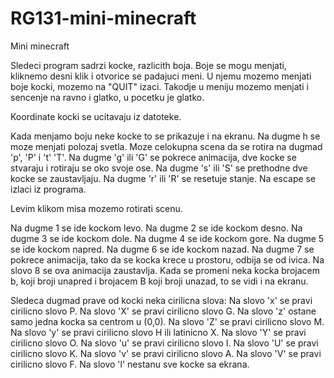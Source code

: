 # RG131-mini-minecraft
Mini minecraft

Sledeci program sadrzi kocke, razlicith boja.
Boje se mogu menjati, kliknemo desni klik i otvorice se padajuci meni. U njemu mozemo menjati boje kocki, mozemo na "QUIT" izaci. Takodje u meniju mozemo menjati i sencenje na ravno i glatko, u pocetku je glatko.

Koordinate kocki se ucitavaju iz datoteke.

Kada menjamo boju neke kocke to se prikazuje i na ekranu.
Na dugme h se moze menjati polozaj svetla.
Moze celokupna scena da se rotira na dugmad 'p', 'P' i 
't' 'T'.
Na dugme 'g' ili 'G' se pokrece animacija, dve kocke se stvaraju i rotiraju se oko svoje ose.
Na dugme 's' ili 'S' se prethodne dve kocke se zaustavljaju.
Na dugme 'r' ili 'R' se resetuje stanje.
Na escape se izlaci iz programa.

Levim klikom misa mozemo rotirati scenu.

Na dugme 1 se ide kockom levo.
Na dugme 2 se ide kockom desno.
Na dugme 3 se ide kockom dole.
Na dugme 4 se ide kockom gore.
Na dugme 5 se ide kockom napred.
Na dugme 6 se ide kockom nazad.
Na dugme 7 se pokrece animacija, tako da se kocka krece u prostoru, odbija se od ivica. Na slovo 8 se ova animacija zaustavlja.
Kada se promeni neka kocka brojacem b, koji broji unapred i brojacem B koji broji unazad, to se vidi i na ekranu.

Sledeca dugmad prave od kocki neka cirilicna slova:
Na slovo 'x' se pravi cirilicno slovo P.
Na slovo 'X' se pravi cirilicno slovo G.
Na slovo 'z' ostane samo jedna kocka sa centrom u (0,0).
Na slovo 'Z' se pravi cirilicno slovo M.
Na slovo 'y' se pravi cirilicno slovo H ili latinicno X.
Na slovo 'Y' se pravi cirilicno slovo O.
Na slovo 'u' se pravi cirilicno slovo I.
Na slovo 'U' se pravi cirilicno slovo K.
Na slovo 'v' se pravi cirilicno slovo A.
Na slovo 'V' se pravi cirilicno slovo F.
Na slovo 'l' nestanu sve kocke sa ekrana.

